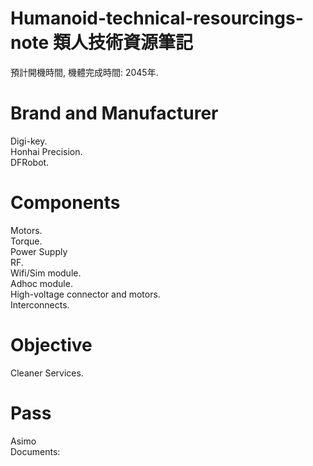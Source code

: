 # Humanoid-technical-resourcings-note 類人技術資源筆記

預計開機時間, 機體完成時間: 2045年.<br>

Brand and Manufacturer
====
Digi-key.<br>
Honhai Precision.<br>
DFRobot.<br>

Components
====
Motors.<br>
Torque.<br>
Power Supply<br>
RF.<br>
Wifi/Sim module.<br>
Adhoc module.<br>
High-voltage connector and motors.<br>
Interconnects.<br>

Objective
====
Cleaner Services.

Pass
====
Asimo<br>
Documents:<br>



